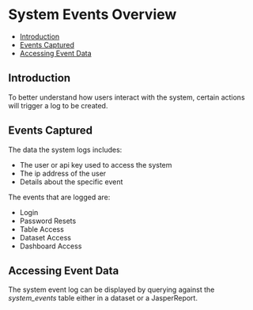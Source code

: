 # System Events Overview

-   [Introduction](#introduction)
-   [Events Captured](#events-captured)
-   [Accessing Event Data](#accessing-event-data)

<a name="introduction"></a>

## Introduction

To better understand how users interact with the system, certain actions will trigger a log to be created.

<a name="events-captured"></a>

## Events Captured

The data the system logs includes:

-   The user or api key used to access the system
-   The ip address of the user
-   Details about the specific event

The events that are logged are:

-   Login
-   Password Resets
-   Table Access
-   Dataset Access
-   Dashboard Access

<a name="accessing-event-data"></a>

## Accessing Event Data

The system event log can be displayed by querying against the _system_events_ table either in a dataset or a JasperReport.